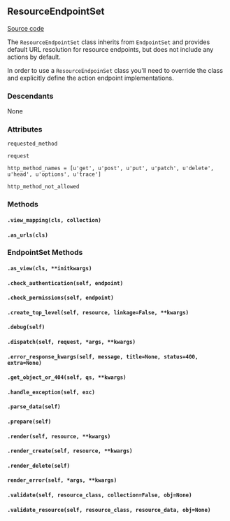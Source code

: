 ## ResourceEndpointSet

[Source code](https://github.com/pinax/pinax-api/blob/master/pinax/api/viewsets.py)

The `ResourceEndpointSet` class inherits from `EndpointSet` and provides default URL resolution for resource endpoints, but does not include any actions by default.

In order to use a `ResourceEndpoinSet` class you'll need to override the class and explicitly define the action endpoint implementations.

### Descendants

None

### Attributes

`requested_method`

`request`

`http_method_names = [u'get', u'post', u'put', u'patch', u'delete', u'head', u'options', u'trace']`

`http_method_not_allowed`

### Methods

#### `.view_mapping(cls, collection)`

#### `.as_urls(cls)`

### EndpointSet Methods

#### `.as_view(cls, **initkwargs)`

#### `.check_authentication(self, endpoint)`

#### `.check_permissions(self, endpoint)`

#### `.create_top_level(self, resource, linkage=False, **kwargs)`

#### `.debug(self)`

#### `.dispatch(self, request, *args, **kwargs)`

#### `.error_response_kwargs(self, message, title=None, status=400, extra=None)`

#### `.get_object_or_404(self, qs, **kwargs)`

#### `.handle_exception(self, exc)`

#### `.parse_data(self)`

#### `.prepare(self)`

#### `.render(self, resource, **kwargs)`

#### `.render_create(self, resource, **kwargs)`

#### `.render_delete(self)`

#### `render_error(self, *args, **kwargs)`

#### `.validate(self, resource_class, collection=False, obj=None)`

#### `.validate_resource(self, resource_class, resource_data, obj=None)`
